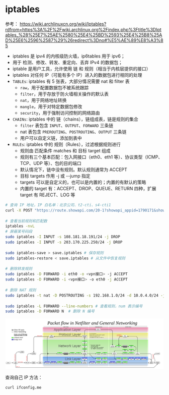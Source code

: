 # iptables

参考：
https://wiki.archlinuxcn.org/wiki/Iptables?rdfrom=https%3A%2F%2Fwiki.archlinux.org%2Findex.php%3Ftitle%3DIptables_%28%25E7%25AE%2580%25E4%25BD%2593%25E4%25B8%25AD%25E6%2596%2587%29%26redirect%3Dno#%E5%AE%89%E8%A3%85

- iptables 是 ipv4 的内核级防火墙，ip6tables 用于 ipv6；
- 用于 检测、修改、转发、重定向、丢弃 IPv4 的数据包；
- iptable 是用户工具，允许使用 链 和 规则（相当于内核层提供的接口）
- iptables 对任何 IP（可能有多个 IP）进入的数据包进行相同的处理
- `TABLEs`: iptables 有 5 张表，大部分情况需要 nat 和 filter 表
    - `raw`，用于配置数据包不被系统跟踪
    - `filter`，用于存放于防火墙相关操作的默认表
    - `nat`，用于网络地址转换
    - `mangle`，用于对特定数据包修改
    - `security`，用于强制访问控制的网络路由
- `CHAINs`: iptables 中的 链（chains），链组成表，链是规则的集合
    - `filter` 表包含 `INPUT`、`OUTPUT`、`FORWARD` 三条链
    - nat 表包含 `PREROUTING`、`POSTROUTING`、`OUTPUT` 三条链
    - 用户可以自定义链，添加到表中
- `RULEs`: iptables 中的 规则（Rules），过滤根据规则进行
    - 规则由 匹配条件 matches 和 目标 target 组成
    - 规则有三个基本匹配：包入网接口（eth0、eth1 等）、协议类型（ICMP、TCP、UDP 等）、包的目的端口
    - 默认情况下，链中没有规则。默认规则通常为 ACCEPT
    - 目标 targets 作用 -j 或 --jump 指定
    - targets 可以是自定义的，也可以是内置的；内置的有默认的策略
    - 内置的 target 有：ACCEPT、DROP、QUEUE、RETURN 四种，扩展 target 有 REJECT、LOG 等



```sh
# 查询 IP 地址，IP 白名单：北京公司、t2-cti、s4-cti1
curl -X POST "https://route.showapi.com/20-1?showapi_appid=1790171&showapi_sign=b3113d0f58c4438297b743579ede6b02" --data "ip=101.95.53.160"

# 查看当前规则和匹配数
iptables -nvL
# 屏蔽某号码段
sudo iptables -I INPUT -s 108.181.18.191/24 -j DROP
sudo iptables -I INPUT -s 203.170.225.250/24 -j DROP

sudo iptables-save > save.iptables # 保存规则
sudo iptables-restore < save.iptables # 从文件中恢复规则

# 删除转发规则
sudo iptables -D FORWARD -i eth0 -o <vpn接口> -j ACCEPT
sudo iptables -D FORWARD -i <vpn接口> -o eth0 -j ACCEPT

# 删除 NAT 规则
sudo iptables -t nat -D POSTROUTING -s 192.168.1.0/24 -d 10.0.4.0/24 -j MASQUERADE

sudo iptables -L FORWARD --line-numbers # 查看规则，num 表示编号
sudo iptables -D FORWARD N  # 删除 N 编号
```

![packet flow in netfilter](./assets/packet_flow_in_netfilter.png)

查询自己 IP 方法：

```sh
curl ifconfig.me
```
